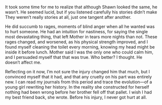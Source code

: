 It took some time for me to realize that although Shawn looked the same, he wasn’t. He seemed lucid, but if you listened carefully his stories didn’t make They weren’t really stories at all, just one tangent after another.


He did succumb to rages, moments of blind anger when all he wanted was to hurt someone. He had an intuition for nastiness, for saying the single most devastating thing, that left Mother in tears more nights than not. These rages changed, and worsened, as his physical strength improved, and I found myself cleaning the toilet every morning, knowing my head might be inside it before lunch. Mother said I was the only one who could calm him, and I persuaded myself that that was true. Who better? I thought. He doesn’t affect me.

Reflecting on it now, I’m not sure the injury changed him that much, but I convinced myself that it had, and that any cruelty on his part was entirely new. I can read my journals from this period and trace the evolution—of a young girl rewriting her history. In the reality she constructed for herself nothing had been wrong before her brother fell off that pallet. I wish I had my best friend back, she wrote. Before his injury, I never got hurt at all.